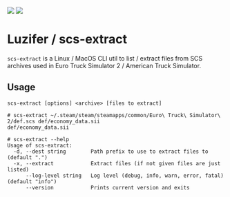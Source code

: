 ![](https://img.shields.io/github/license/Luzifer/scs-extract)
![](https://img.shields.io/maintenance/yes/2024)

# Luzifer / scs-extract

`scs-extract` is a Linux / MacOS CLI util to list / extract files from SCS archives used in Euro Truck Simulator 2 / American Truck Simulator.

## Usage

`scs-extract [options] <archive> [files to extract]`

```console
# scs-extract ~/.steam/steam/steamapps/common/Euro\ Truck\ Simulator\ 2/def.scs def/economy_data.sii
def/economy_data.sii

# scs-extract --help
Usage of scs-extract:
  -d, --dest string        Path prefix to use to extract files to (default ".")
  -x, --extract            Extract files (if not given files are just listed)
      --log-level string   Log level (debug, info, warn, error, fatal) (default "info")
      --version            Prints current version and exits
```
